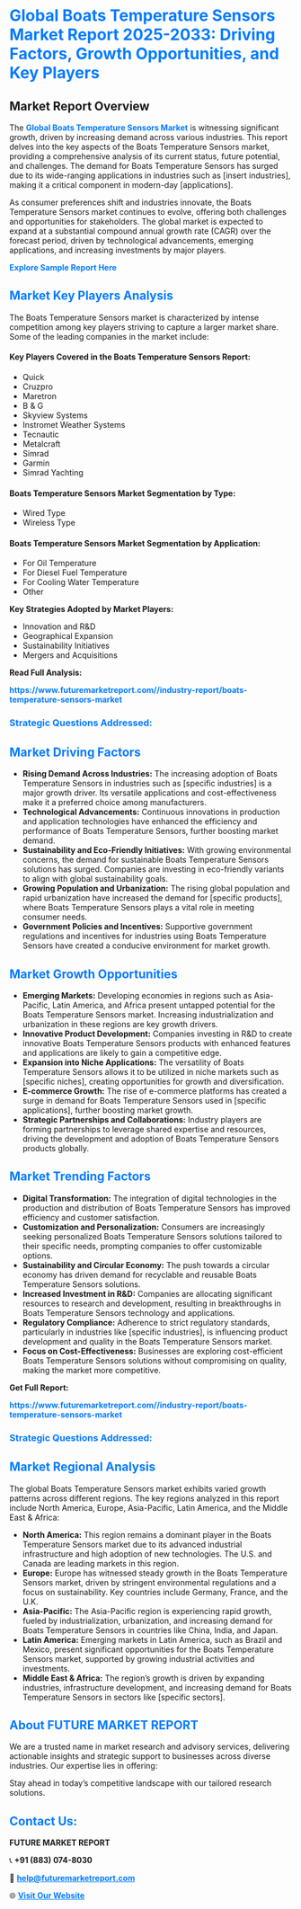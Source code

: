 <h1 style="color: #007BFF;">Global Boats Temperature Sensors Market Report 2025-2033: Driving Factors, Growth Opportunities, and Key Players</h1>

<section id="overview">
<h2>Market Report Overview</h2>
<p>The <a href="https://www.futuremarketreport.com//industry-report/boats-temperature-sensors-market" style="color: #007BFF; text-decoration: none;"><strong>Global Boats Temperature Sensors Market</strong></a> is witnessing significant growth, driven by increasing demand across various industries. This report delves into the key aspects of the Boats Temperature Sensors market, providing a comprehensive analysis of its current status, future potential, and challenges. The demand for Boats Temperature Sensors has surged due to its wide-ranging applications in industries such as [insert industries], making it a critical component in modern-day [applications].</p>
<p>As consumer preferences shift and industries innovate, the Boats Temperature Sensors market continues to evolve, offering both challenges and opportunities for stakeholders. The global market is expected to expand at a substantial compound annual growth rate (CAGR) over the forecast period, driven by technological advancements, emerging applications, and increasing investments by major players.</p>
</section>

<section id="overview">
<p><a href="https://www.futuremarketreport.com//request-sample/reportId=86775" style="color: #007BFF; text-decoration: none;"><strong>Explore Sample Report Here</strong></a></p>
</section>

<section id="key-players">
<h2 style="color: #007BFF;">Market Key Players Analysis</h2>
<p>The Boats Temperature Sensors market is characterized by intense competition among key players striving to capture a larger market share. Some of the leading companies in the market include:</p>
<h4>Key Players Covered in the Boats Temperature Sensors Report:</h4>
<ul><li>Quick</li><li>Cruzpro</li><li>Maretron</li><li>B &amp; G</li><li>Skyview Systems</li><li>Instromet Weather Systems</li><li>Tecnautic</li><li>Metalcraft</li><li>Simrad</li><li>Garmin</li><li>Simrad Yachting</li></ul>
<h4>Boats Temperature Sensors Market Segmentation by Type:</h4>
<ul><li>Wired Type</li><li>Wireless Type</li></ul>

<h4>Boats Temperature Sensors Market Segmentation by Application:</h4>
<ul><li>For Oil Temperature</li><li>For Diesel Fuel Temperature</li><li>For Cooling Water Temperature</li><li>Other</li></ul>
<p><strong>Key Strategies Adopted by Market Players:</strong></p>
<ul>
<li>Innovation and R&D</li>
<li>Geographical Expansion</li>
<li>Sustainability Initiatives</li>
<li>Mergers and Acquisitions</li>
</ul>
</section>

<section>
<p><strong>Read Full Analysis: </strong></p><a href="https://www.futuremarketreport.com//industry-report/boats-temperature-sensors-market" style="color: #007BFF; text-decoration: none;"><strong>https://www.futuremarketreport.com//industry-report/boats-temperature-sensors-market</strong></a>
<h3 style="color: #007BFF;">Strategic Questions Addressed:</h3>
</section>

<section id="driving-factors">
<h2 style="color: #007BFF;">Market Driving Factors</h2>
<ul>
<li><strong>Rising Demand Across Industries:</strong> The increasing adoption of Boats Temperature Sensors in industries such as [specific industries] is a major growth driver. Its versatile applications and cost-effectiveness make it a preferred choice among manufacturers.</li>
<li><strong>Technological Advancements:</strong> Continuous innovations in production and application technologies have enhanced the efficiency and performance of Boats Temperature Sensors, further boosting market demand.</li>
<li><strong>Sustainability and Eco-Friendly Initiatives:</strong> With growing environmental concerns, the demand for sustainable Boats Temperature Sensors solutions has surged. Companies are investing in eco-friendly variants to align with global sustainability goals.</li>
<li><strong>Growing Population and Urbanization:</strong> The rising global population and rapid urbanization have increased the demand for [specific products], where Boats Temperature Sensors plays a vital role in meeting consumer needs.</li>
<li><strong>Government Policies and Incentives:</strong> Supportive government regulations and incentives for industries using Boats Temperature Sensors have created a conducive environment for market growth.</li>
</ul>
</section>

<section id="growth-opportunities">
<h2 style="color: #007BFF;">Market Growth Opportunities</h2>
<ul>
<li><strong>Emerging Markets:</strong> Developing economies in regions such as Asia-Pacific, Latin America, and Africa present untapped potential for the Boats Temperature Sensors market. Increasing industrialization and urbanization in these regions are key growth drivers.</li>
<li><strong>Innovative Product Development:</strong> Companies investing in R&D to create innovative Boats Temperature Sensors products with enhanced features and applications are likely to gain a competitive edge.</li>
<li><strong>Expansion into Niche Applications:</strong> The versatility of Boats Temperature Sensors allows it to be utilized in niche markets such as [specific niches], creating opportunities for growth and diversification.</li>
<li><strong>E-commerce Growth:</strong> The rise of e-commerce platforms has created a surge in demand for Boats Temperature Sensors used in [specific applications], further boosting market growth.</li>
<li><strong>Strategic Partnerships and Collaborations:</strong> Industry players are forming partnerships to leverage shared expertise and resources, driving the development and adoption of Boats Temperature Sensors products globally.</li>
</ul>
</section>

<section id="trending-factors">
<h2 style="color: #007BFF;">Market Trending Factors</h2>
<ul>
<li><strong>Digital Transformation:</strong> The integration of digital technologies in the production and distribution of Boats Temperature Sensors has improved efficiency and customer satisfaction.</li>
<li><strong>Customization and Personalization:</strong> Consumers are increasingly seeking personalized Boats Temperature Sensors solutions tailored to their specific needs, prompting companies to offer customizable options.</li>
<li><strong>Sustainability and Circular Economy:</strong> The push towards a circular economy has driven demand for recyclable and reusable Boats Temperature Sensors solutions.</li>
<li><strong>Increased Investment in R&D:</strong> Companies are allocating significant resources to research and development, resulting in breakthroughs in Boats Temperature Sensors technology and applications.</li>
<li><strong>Regulatory Compliance:</strong> Adherence to strict regulatory standards, particularly in industries like [specific industries], is influencing product development and quality in the Boats Temperature Sensors market.</li>
<li><strong>Focus on Cost-Effectiveness:</strong> Businesses are exploring cost-efficient Boats Temperature Sensors solutions without compromising on quality, making the market more competitive.</li>
</ul>
</section>

<section>
<p><strong>Get Full Report: </strong></p><a href="https://www.futuremarketreport.com//industry-report/boats-temperature-sensors-market" style="color: #007BFF; text-decoration: none;"><strong>https://www.futuremarketreport.com//industry-report/boats-temperature-sensors-market</strong></a>
<h3 style="color: #007BFF;">Strategic Questions Addressed:</h3>
</section>


<section id="regional-analysis">
<h2 style="color: #007BFF;">Market Regional Analysis</h2>
<p>The global Boats Temperature Sensors market exhibits varied growth patterns across different regions. The key regions analyzed in this report include North America, Europe, Asia-Pacific, Latin America, and the Middle East & Africa:</p>
<ul>
<li><strong>North America:</strong> This region remains a dominant player in the Boats Temperature Sensors market due to its advanced industrial infrastructure and high adoption of new technologies. The U.S. and Canada are leading markets in this region.</li>
<li><strong>Europe:</strong> Europe has witnessed steady growth in the Boats Temperature Sensors market, driven by stringent environmental regulations and a focus on sustainability. Key countries include Germany, France, and the U.K.</li>
<li><strong>Asia-Pacific:</strong> The Asia-Pacific region is experiencing rapid growth, fueled by industrialization, urbanization, and increasing demand for Boats Temperature Sensors in countries like China, India, and Japan.</li>
<li><strong>Latin America:</strong> Emerging markets in Latin America, such as Brazil and Mexico, present significant opportunities for the Boats Temperature Sensors market, supported by growing industrial activities and investments.</li>
<li><strong>Middle East & Africa:</strong> The region’s growth is driven by expanding industries, infrastructure development, and increasing demand for Boats Temperature Sensors in sectors like [specific sectors].</li>
</ul>
</section>

<footer>
<h2 style="color: #007BFF;">About FUTURE MARKET REPORT</h2>
<p>We are a trusted name in market research and advisory services, delivering actionable insights and strategic support to businesses across diverse industries. Our expertise lies in offering:</p>

<p>Stay ahead in today’s competitive landscape with our tailored research solutions.</p>

<h2 style="color: #007BFF;">Contact Us:</h2>
<p><strong>FUTURE MARKET REPORT</strong></p>
<p>📞 <strong>+91 (883) 074-8030</strong></p>
<p>📧 <strong><a href="mailto:help@futuremarketreport.com" style="color: #007BFF;">help@futuremarketreport.com</a></strong></p>
<p>🌐 <strong><a href="https://www.futuremarketreport.com/" style="color: #007BFF;">Visit Our Website</a></strong></p>
</footer>